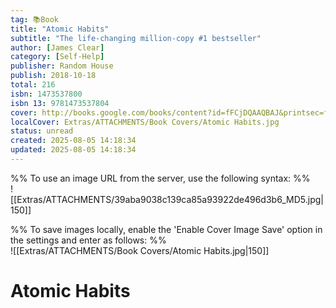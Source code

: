 ```yaml
---
tag: 📚Book
title: "Atomic Habits"
subtitle: "The life-changing million-copy #1 bestseller"
author: [James Clear]
category: [Self-Help]
publisher: Random House
publish: 2018-10-18
total: 216
isbn: 1473537800 
isbn 13: 9781473537804
cover: http://books.google.com/books/content?id=fFCjDQAAQBAJ&printsec=frontcover&img=1&zoom=1&edge=curl&source=gbs_api
localCover: Extras/ATTACHMENTS/Book Covers/Atomic Habits.jpg
status: unread
created: 2025-08-05 14:18:34
updated: 2025-08-05 14:18:34
---
```


%% To use an image URL from the server, use the following syntax: %%  
![[Extras/ATTACHMENTS/39aba9038c139ca85a93922de496d3b6_MD5.jpg|150]]

%% To save images locally, enable the 'Enable Cover Image Save' option in the settings and enter as follows: %%  
![[Extras/ATTACHMENTS/Book Covers/Atomic Habits.jpg|150]]

# Atomic Habits